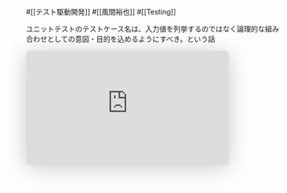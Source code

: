 #[[テスト駆動開発]] #[[風間裕也]] #[[Testing]]

ユニットテストのテストケース名は、入力値を列挙するのではなく論理的な組み合わせとしての意図・目的を込めるようにすべき。という話

<iframe class="speakerdeck-iframe" frameborder="0" src="https://speakerdeck.com/player/ec40b075e26c45d682c6b034581d6d5e" title="テストコードにはテストの意図を込めよう #vstat" allowfullscreen="true" style="border: 0px; background: padding-box padding-box rgba(0, 0, 0, 0.1); margin: 0px; padding: 0px; border-radius: 6px; box-shadow: rgba(0, 0, 0, 0.2) 0px 5px 40px; width: 80%; height: auto; aspect-ratio: 560 / 315;" data-ratio="1.7777777777777777"></iframe>
